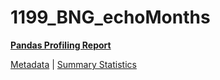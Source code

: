 # 1199_BNG_echoMonths

[**Pandas Profiling Report**](https://epistasislab.github.io/penn-ml-benchmarks/profile/1199_BNG_echoMonths.html)

[Metadata](metadata.yaml) | [Summary Statistics](summary_stats.csv)

